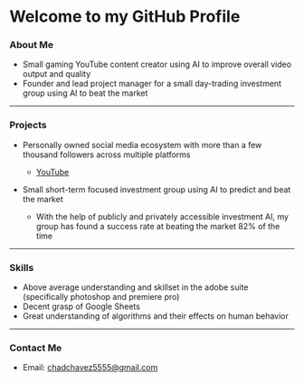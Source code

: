 # **Welcome to my GitHub Profile**

### **About Me**

-   Small gaming YouTube content creator using AI to improve overall video output and quality
-   Founder and lead project manager for a small day-trading investment group using AI to beat the market
--------
### **Projects**

-   Personally owned social media ecosystem with more than a few thousand followers across multiple platforms
    -   [YouTube](https://www.youtube.com/channel/UCdiPcB5SYE9DJqZi7fnCdfw)

-   Small short-term focused investment group using AI to predict and beat the market
    -   With the help of publicly and privately accessible investment AI, my group has found a success rate at beating the market 82% of the time
--------
### **Skills**

-   Above average understanding and skillset in the adobe suite (specifically photoshop and premiere pro)
-   Decent grasp of Google Sheets
-   Great understanding of algorithms and their effects on human behavior
--------
### **Contact Me**

-   Email: <chadchavez5555@gmail.com>
